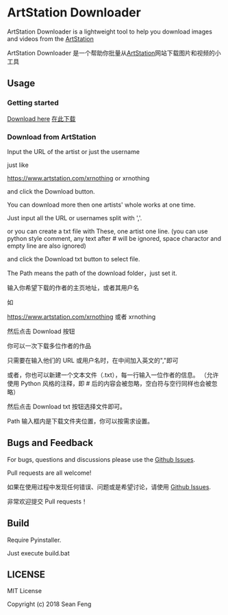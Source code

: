 # ArtStation Downloader

ArtStation Downloader is a lightweight tool to help you download images and videos from the [ArtStation](https://www.artstation.com/)

ArtStation Downloader 是一个帮助你批量从[ArtStation](https://www.artstation.com/)网站下载图片和视频的小工具

## Usage

### Getting started

[Download here](https://github.com/findix/ArtStationDownloader/releases)
[在此下载](https://github.com/findix/ArtStationDownloader/releases)

### Download from ArtStation

Input the URL of the artist or just the username

just like

https://www.artstation.com/xrnothing or xrnothing

and click the Download button.

You can download more then one artists' whole works at one time.

Just input all the URL or usernames split with ','.

or you can create a txt file with These, one artist one line.
(you can use python style comment, any text after # will be ignored, space charactor and empty line are also ignored)

and click the Download txt button to select file.

The Path means the path of the download folder，just set it.

输入你希望下载的作者的主页地址，或者其用户名

如

https://www.artstation.com/xrnothing 或者 xrnothing

然后点击 Download 按钮

你可以一次下载多位作者的作品

只需要在输入他们的 URL 或用户名时，在中间加入英文的","即可

或者，你也可以新建一个文本文件（.txt），每一行输入一位作者的信息。
（允许使用 Python 风格的注释，即 # 后的内容会被忽略，空白符与空行同样也会被忽略）

然后点击 Download txt 按钮选择文件即可。

Path 输入框内是下载文件夹位置，你可以按需求设置。

## Bugs and Feedback

For bugs, questions and discussions please use the [Github Issues](https://github.com/findix/ArtStationDownloader/issues).

Pull requests are all welcome!

如果在使用过程中发现任何错误、问题或是希望讨论，请使用 [Github Issues](https://github.com/findix/ArtStationDownloader/issues).

非常欢迎提交 Pull requests！

## Build

Require Pyinstaller.

Just execute build.bat

## LICENSE

MIT License

Copyright (c) 2018 Sean Feng